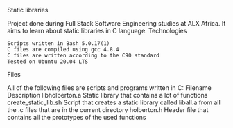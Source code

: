 Static libraries

Project done during Full Stack Software Engineering studies at ALX Africa. It aims to learn about static libraries in C language.
Technologies

    Scripts written in Bash 5.0.17(1)
    C files are compiled using gcc 4.8.4
    C files are written according to the C90 standard
    Tested on Ubuntu 20.04 LTS

Files

All of the following files are scripts and programs written in C:
Filename 	Description
libholberton.a 	Static library that contains a lot of functions
create_static_lib.sh 	Script that creates a static library called liball.a from all the .c files that are in the current directory
holberton.h 	Header file that contains all the prototypes of the used functions
